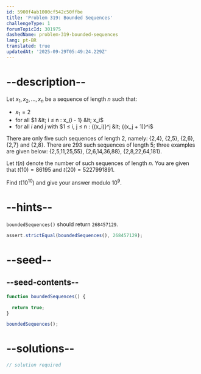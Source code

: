 ```yaml
---
id: 5900f4ab1000cf542c50ffbe
title: 'Problem 319: Bounded Sequences'
challengeType: 1
forumTopicId: 301975
dashedName: problem-319-bounded-sequences
lang: pt-BR
translated: true
updatedAt: '2025-09-29T05:49:24.229Z'
---
```


# --description--

Let $x_1, x_2, \ldots, x_n$ be a sequence of length $n$ such that:

- $x_1 = 2$
- for all $1 &lt; i ≤ n : x_{i - 1} &lt; x_i$
- for all $i$ and $j$ with $1 ≤ i, j ≤ n : {(x_i)}^j &lt; {(x_j + 1)}^i$

There are only five such sequences of length 2, namely: {2,4}, {2,5}, {2,6}, {2,7} and {2,8}. There are 293 such sequences of length 5; three examples are given below: {2,5,11,25,55}, {2,6,14,36,88}, {2,8,22,64,181}.

Let $t(n)$ denote the number of such sequences of length $n$. You are given that $t(10) = 86195$ and $t(20) = 5227991891$.

Find $t({10}^{10})$ and give your answer modulo $10^9$.

# --hints--

`boundedSequences()` should return `268457129`.

```js
assert.strictEqual(boundedSequences(), 268457129);
```

# --seed--

## --seed-contents--

```js
function boundedSequences() {

  return true;
}

boundedSequences();
```

# --solutions--

```js
// solution required
```
